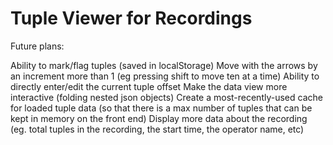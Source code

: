 Tuple Viewer for Recordings
===========================

Future plans: 

Ability to mark/flag tuples (saved in localStorage)
Move with the arrows by an increment more than 1 (eg pressing shift to move ten at a time)
Ability to directly enter/edit the current tuple offset
Make the data view more interactive (folding nested json objects)
Create a most-recently-used cache for loaded tuple data (so that there is a max number of tuples that can be kept in memory on the front end)
Display more data about the recording (eg. total tuples in the recording, the start time, the operator name, etc)